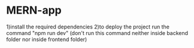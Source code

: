 # MERN-app
1)install the required dependencies 
2)to deploy the project run the command "npm run dev" (don't run this command neither inside backend folder nor inside frontend folder) 
